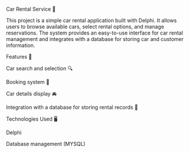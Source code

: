 Car Rental Service 🚗

This project is a simple car rental application built with Delphi. It allows users to browse available cars, select rental options, and manage reservations. The system provides an easy-to-use interface for car rental management and integrates with a database for storing car and customer information.

Features 🌟

Car search and selection 🔍

Booking system 📅

Car details display 🚘

Integration with a database for storing rental records 💾

Technologies Used 🖥️

Delphi

Database management (MYSQL)


